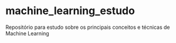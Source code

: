 # machine_learning_estudo
Repositório para estudo sobre os principais conceitos e técnicas de Machine Learning
